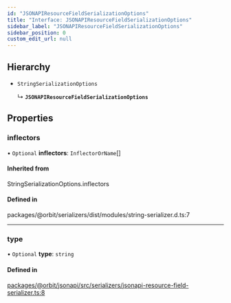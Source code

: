 ```yaml
---
id: "JSONAPIResourceFieldSerializationOptions"
title: "Interface: JSONAPIResourceFieldSerializationOptions"
sidebar_label: "JSONAPIResourceFieldSerializationOptions"
sidebar_position: 0
custom_edit_url: null
---
```


## Hierarchy

- `StringSerializationOptions`

  ↳ **`JSONAPIResourceFieldSerializationOptions`**

## Properties

### inflectors

• `Optional` **inflectors**: `InflectorOrName`[]

#### Inherited from

StringSerializationOptions.inflectors

#### Defined in

packages/@orbit/serializers/dist/modules/string-serializer.d.ts:7

___

### type

• `Optional` **type**: `string`

#### Defined in

[packages/@orbit/jsonapi/src/serializers/jsonapi-resource-field-serializer.ts:8](https://github.com/orbitjs/orbit/blob/6e0cbd41/packages/@orbit/jsonapi/src/serializers/jsonapi-resource-field-serializer.ts#L8)

